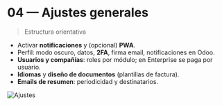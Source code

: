 # 04 — Ajustes generales

> Estructura orientativa

- Activar **notificaciones** y (opcional) **PWA**.
- Perfil: modo oscuro, datos, **2FA**, firma email, notificaciones en Odoo.
- **Usuarios y compañías**: roles por módulo; en Enterprise se paga por usuario.
- **Idiomas** y **diseño de documentos** (plantillas de factura).
- **Emails de resumen**: periodicidad y destinatarios.

![Ajustes](../assets/img/04-ajustes_generales/paso01_ajustes-generales.png "Ajustes generales")
